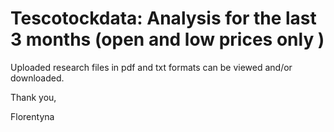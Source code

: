 # Tescotockdata:  Analysis for the last 3 months (open and low prices only )

Uploaded research files in pdf and txt formats can be viewed and/or downloaded.


Thank you,

Florentyna
